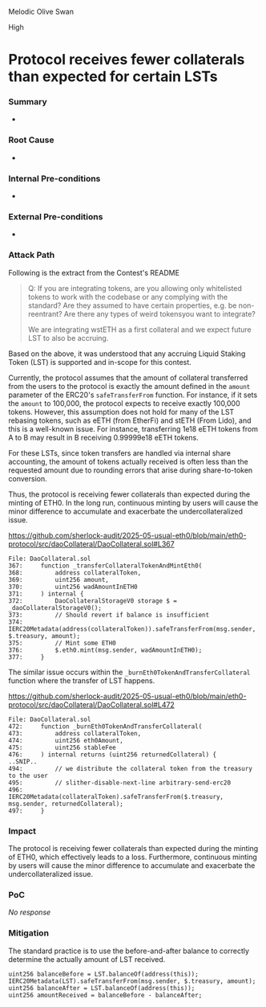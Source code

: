 Melodic Olive Swan

High

# Protocol receives fewer collaterals than expected for certain LSTs

### Summary

-

### Root Cause

-

### Internal Pre-conditions

-

### External Pre-conditions

-

### Attack Path

Following is the extract from the Contest's README

> Q: If you are integrating tokens, are you allowing only whitelisted tokens to work with the codebase or any complying with the standard? Are they assumed to have certain properties, e.g. be non-reentrant? Are there any types of weird tokensyou want to integrate?
>
> We are integrating wstETH as a first collateral and we expect future LST to also be accruing.

Based on the above, it was understood that any accruing Liquid Staking Token (LST) is supported and in-scope for this contest.

Currently, the protocol assumes that the amount of collateral transferred from the users to the protocol is exactly the amount defined in the `amount` parameter of the ERC20's `safeTransferFrom` function. For instance, if it sets the `amount` to 100,000, the protocol expects to receive exactly 100,000 tokens. However, this assumption does not hold for many of the LST rebasing tokens, such as eETH (from EtherFi) and stETH (From Lido), and this is a well-known issue. For instance, transferring 1e18 eETH tokens from A to B may result in B receiving 0.99999e18 eETH tokens.

For these LSTs, since token transfers are handled via internal share accounting, the amount of tokens actually received is often less than the requested amount due to rounding errors that arise during share-to-token conversion. 

Thus, the protocol is receiving fewer collaterals than expected during the minting of ETH0. In the long run, continuous minting by users will cause the minor difference to accumulate and exacerbate the undercollateralized issue.

https://github.com/sherlock-audit/2025-05-usual-eth0/blob/main/eth0-protocol/src/daoCollateral/DaoCollateral.sol#L367

```solidity
File: DaoCollateral.sol
367:     function _transferCollateralTokenAndMintEth0(
368:         address collateralToken,
369:         uint256 amount,
370:         uint256 wadAmountInETH0
371:     ) internal {
372:         DaoCollateralStorageV0 storage $ = _daoCollateralStorageV0();
373:         // Should revert if balance is insufficient
374:         IERC20Metadata(address(collateralToken)).safeTransferFrom(msg.sender, $.treasury, amount);
375:         // Mint some ETH0
376:         $.eth0.mint(msg.sender, wadAmountInETH0);
377:     }
```

The similar issue occurs within the `_burnEth0TokenAndTransferCollateral` function where the transfer of LST happens.


https://github.com/sherlock-audit/2025-05-usual-eth0/blob/main/eth0-protocol/src/daoCollateral/DaoCollateral.sol#L472

```solidity
File: DaoCollateral.sol
472:     function _burnEth0TokenAndTransferCollateral(
473:         address collateralToken,
474:         uint256 eth0Amount,
475:         uint256 stableFee
476:     ) internal returns (uint256 returnedCollateral) {
..SNIP..
494:         // we distribute the collateral token from the treasury to the user
495:         // slither-disable-next-line arbitrary-send-erc20
496:         IERC20Metadata(collateralToken).safeTransferFrom($.treasury, msg.sender, returnedCollateral);
497:     }
```

### Impact

The protocol is receiving fewer collaterals than expected during the minting of ETH0, which effectively leads to a loss. Furthermore, continuous minting by users will cause the minor difference to accumulate and exacerbate the undercollateralized issue.

### PoC

_No response_

### Mitigation

The standard practice is to use the before-and-after balance to correctly determine the actually amount of LST received.

```solidity
uint256 balanceBefore = LST.balanceOf(address(this));
IERC20Metadata(LST).safeTransferFrom(msg.sender, $.treasury, amount);
uint256 balanceAfter = LST.balanceOf(address(this));
uint256 amountReceived = balanceBefore - balanceAfter;
```
